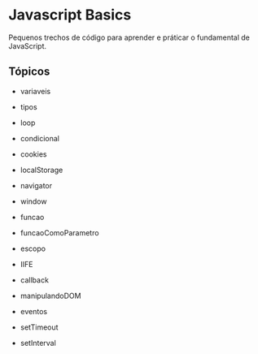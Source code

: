 # Javascript Basics

Pequenos trechos de código para aprender e práticar o fundamental de JavaScript.

## Tópicos

- variaveis

- tipos

- loop

- condicional

- cookies

- localStorage

- navigator

- window

- funcao

- funcaoComoParametro

- escopo

- IIFE

- callback

- manipulandoDOM

- eventos

- setTimeout

- setInterval
